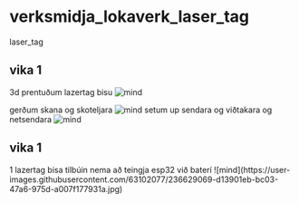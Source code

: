 # verksmidja_lokaverk_laser_tag
laser_tag

<h2>vika 1</h2>

3d prentuðum lazertag bisu
![mind](https://user-images.githubusercontent.com/63102077/235329521-c8433173-eeb9-4f13-9ffa-13eac5214758.jpg)


gerðum skana og skoteljara
![mind](https://user-images.githubusercontent.com/63102077/235330336-ba438d47-d745-4091-befb-068961b51f2d.jpg)
setum up sendara og viðtakara og netsendara
![mind](https://user-images.githubusercontent.com/63102077/235330340-b18242d6-cde4-4053-9676-e37b72d659a6.jpg)

<h2>vika 1</h2>
1 lazertag bisa tilbúin nema að teingja esp32 við baterí 
![mind](https://user-images.githubusercontent.com/63102077/236629069-d13901eb-bc03-47a6-975d-a007f177931a.jpg)
